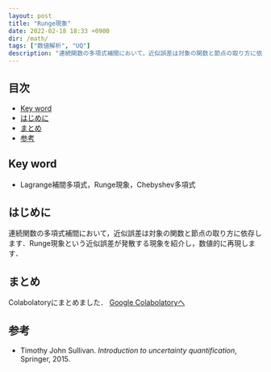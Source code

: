 ```yaml
---
layout: post
title: "Runge現象"
date: 2022-02-18 18:33 +0900
dir: /math/
tags: ["数値解析", "UQ"]
description: "連続関数の多項式補間において，近似誤差は対象の関数と節点の取り方に依存します．Runge現象という近似誤差が発散する現象を紹介し，数値的に再現します．"
---
```


## 目次
- [Key word](#key-word)
- [はじめに](#はじめに)
- [まとめ](#まとめ)
- [参考](#参考)

## Key word
- Lagrange補間多項式，Runge現象，Chebyshev多項式

## はじめに
連続関数の多項式補間において，近似誤差は対象の関数と節点の取り方に依存します．Runge現象という近似誤差が発散する現象を紹介し，数値的に再現します．

## まとめ
Colabolatoryにまとめました．
[Google Colabolatoryへ](https://colab.research.google.com/drive/17KSZ52UEkJkubNxpFtzM9XgfvCKfnOqG?usp=sharing)

## 参考
- Timothy John Sullivan. *Introduction to uncertainty quantification*, Springer, 2015.
